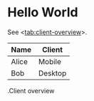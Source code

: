 # Hello World

See <<tab:client-overview>>.

| Name  | Client  |
| ----- | ------- |
| Alice | Mobile  |
| Bob   | Desktop |

.Client overview
